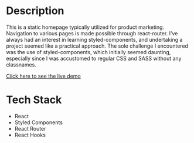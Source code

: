# Description 

This is a static homepage typically utilized for product marketing. Navigation to various pages is made possible through react-router. I’ve always had an interest in learning styled-components, and undertaking a project seemed like a practical approach. The sole challenge I encountered was the use of styled-components, which initially seemed daunting, especially since I was accustomed to regular CSS and SASS without any classnames. 

[Click here to see the live demo](https://rdsilvadev-landing-page.netlify.app/sign-up)

# Tech Stack
* React
* Styled Components
* React Router
* React Hooks
